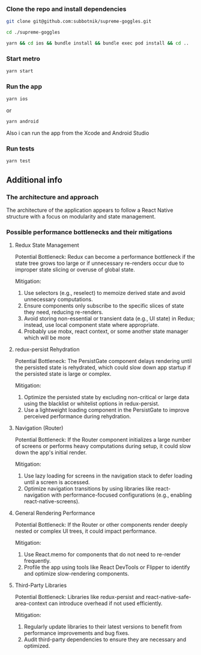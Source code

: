### Clone the repo and install dependencies

```sh
git clone git@github.com:subbotnik/supreme-goggles.git

cd ./supreme-goggles

yarn && cd ios && bundle install && bundle exec pod install && cd ..
```

### Start metro

```sh
yarn start
```

### Run the app

```sh
yarn ios
```
or
```sh
yarn android
```
Also i can run the app from the Xcode and Android Studio

### Run tests

```sh
yarn test
```

## Additional info

### The architecture and approach

The architecture of the application appears to follow a React Native structure with a focus on modularity and state management.

### Possible performance bottlenecks and their mitigations

1. Redux State Management
   
   Potential Bottleneck: Redux can become a performance bottleneck if the state tree grows too large or if unnecessary re-renders occur due to improper state slicing or overuse of global state.
   
   Mitigation:
     1. Use selectors (e.g., reselect) to memoize derived state and avoid unnecessary computations.
     2. Ensure components only subscribe to the specific slices of state they need, reducing re-renders.
     3. Avoid storing non-essential or transient data (e.g., UI state) in Redux; instead, use local component state where appropriate.
     4. Probably use mobx, react context, or some another state manager which will be more 
2. redux-persist Rehydration

   Potential Bottleneck: The PersistGate component delays rendering until the persisted state is rehydrated, which could slow down app startup if the persisted state is large or complex.

   Mitigation:
   1. Optimize the persisted state by excluding non-critical or large data using the blacklist or whitelist options in redux-persist.
   2. Use a lightweight loading component in the PersistGate to improve perceived performance during rehydration.
3. Navigation (Router)

   Potential Bottleneck: If the Router component initializes a large number of screens or performs heavy computations during setup, it could slow down the app's initial render.

   Mitigation:
   1. Use lazy loading for screens in the navigation stack to defer loading until a screen is accessed.
   2. Optimize navigation transitions by using libraries like react-navigation with performance-focused configurations (e.g., enabling react-native-screens).
4. General Rendering Performance

   Potential Bottleneck: If the Router or other components render deeply nested or complex UI trees, it could impact performance.

   Mitigation:
   1. Use React.memo for components that do not need to re-render frequently.
   2. Profile the app using tools like React DevTools or Flipper to identify and optimize slow-rendering components.
5. Third-Party Libraries

   Potential Bottleneck: Libraries like redux-persist and react-native-safe-area-context can introduce overhead if not used efficiently.

   Mitigation:
   1. Regularly update libraries to their latest versions to benefit from performance improvements and bug fixes.
   2. Audit third-party dependencies to ensure they are necessary and optimized.




























